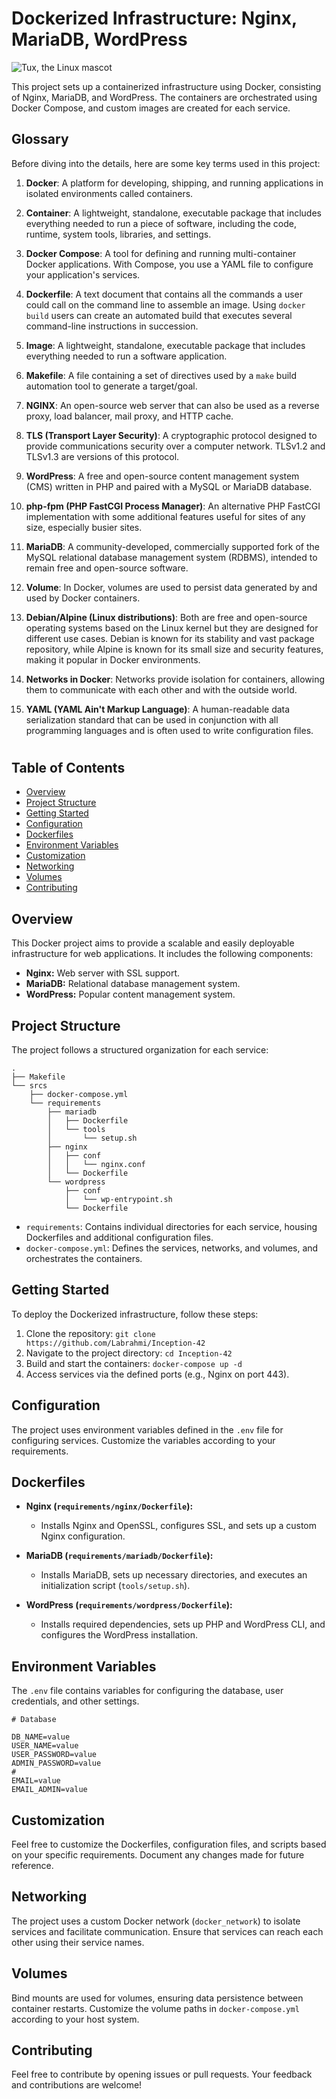 # Dockerized Infrastructure: Nginx, MariaDB, WordPress

![Tux, the Linux mascot](assets/docker.jpeg)

This project sets up a containerized infrastructure using Docker, consisting of Nginx, MariaDB, and WordPress. The containers are orchestrated using Docker Compose, and custom images are created for each service.

## Glossary

Before diving into the details, here are some key terms used in this project:

1. **Docker**: A platform for developing, shipping, and running applications in isolated environments called containers.

2. **Container**: A lightweight, standalone, executable package that includes everything needed to run a piece of software, including the code, runtime, system tools, libraries, and settings.

3. **Docker Compose**: A tool for defining and running multi-container Docker applications. With Compose, you use a YAML file to configure your application's services.

4. **Dockerfile**: A text document that contains all the commands a user could call on the command line to assemble an image. Using `docker build` users can create an automated build that executes several command-line instructions in succession.

5. **Image**: A lightweight, standalone, executable package that includes everything needed to run a software application.

6. **Makefile**: A file containing a set of directives used by a `make` build automation tool to generate a target/goal.

7. **NGINX**: An open-source web server that can also be used as a reverse proxy, load balancer, mail proxy, and HTTP cache.

8. **TLS (Transport Layer Security)**: A cryptographic protocol designed to provide communications security over a computer network. TLSv1.2 and TLSv1.3 are versions of this protocol.

9. **WordPress**: A free and open-source content management system (CMS) written in PHP and paired with a MySQL or MariaDB database.

10. **php-fpm (PHP FastCGI Process Manager)**: An alternative PHP FastCGI implementation with some additional features useful for sites of any size, especially busier sites.

11. **MariaDB**: A community-developed, commercially supported fork of the MySQL relational database management system (RDBMS), intended to remain free and open-source software.

12. **Volume**: In Docker, volumes are used to persist data generated by and used by Docker containers.

13. **Debian/Alpine (Linux distributions)**: Both are free and open-source operating systems based on the Linux kernel but they are designed for different use cases. Debian is known for its stability and vast package repository, while Alpine is known for its small size and security features, making it popular in Docker environments.

14. **Networks in Docker**: Networks provide isolation for containers, allowing them to communicate with each other and with the outside world.

15. **YAML (YAML Ain't Markup Language)**: A human-readable data serialization standard that can be used in conjunction with all programming languages and is often used to write configuration files.

#

## Table of Contents
- [Overview](#overview)
- [Project Structure](#project-structure)
- [Getting Started](#getting-started)
- [Configuration](#configuration)
- [Dockerfiles](#dockerfiles)
- [Environment Variables](#environment-variables)
- [Customization](#customization)
- [Networking](#networking)
- [Volumes](#volumes)
- [Contributing](#contributing)

## Overview
This Docker project aims to provide a scalable and easily deployable infrastructure for web applications. It includes the following components:

- **Nginx:** Web server with SSL support.
- **MariaDB:** Relational database management system.
- **WordPress:** Popular content management system.

## Project Structure
The project follows a structured organization for each service:
``` 
.
├── Makefile
└── srcs
    ├── docker-compose.yml
    └── requirements
        ├── mariadb
        │   ├── Dockerfile
        │   └── tools
        │       └── setup.sh
        ├── nginx
        │   ├── conf
        │   │   └── nginx.conf
        │   └── Dockerfile
        └── wordpress
            ├── conf
            │   └── wp-entrypoint.sh
            └── Dockerfile
```

- `requirements`: Contains individual directories for each service, housing Dockerfiles and additional configuration files.
- `docker-compose.yml`: Defines the services, networks, and volumes, and orchestrates the containers.

## Getting Started
To deploy the Dockerized infrastructure, follow these steps:

1. Clone the repository: `git clone https://github.com/Labrahmi/Inception-42`
2. Navigate to the project directory: `cd Inception-42`
3. Build and start the containers: `docker-compose up -d`
4. Access services via the defined ports (e.g., Nginx on port 443).

## Configuration
The project uses environment variables defined in the `.env` file for configuring services. Customize the variables according to your requirements.

## Dockerfiles
- **Nginx (`requirements/nginx/Dockerfile`):**
  - Installs Nginx and OpenSSL, configures SSL, and sets up a custom Nginx configuration.

- **MariaDB (`requirements/mariadb/Dockerfile`):**
  - Installs MariaDB, sets up necessary directories, and executes an initialization script (`tools/setup.sh`).

- **WordPress (`requirements/wordpress/Dockerfile`):**
  - Installs required dependencies, sets up PHP and WordPress CLI, and configures the WordPress installation.

## Environment Variables
The `.env` file contains variables for configuring the database, user credentials, and other settings.

```dotenv
# Database

DB_NAME=value
USER_NAME=value
USER_PASSWORD=value
ADMIN_PASSWORD=value
#
EMAIL=value
EMAIL_ADMIN=value
```

## Customization
Feel free to customize the Dockerfiles, configuration files, and scripts based on your specific requirements. Document any changes made for future reference.

## Networking
The project uses a custom Docker network (`docker_network`) to isolate services and facilitate communication. Ensure that services can reach each other using their service names.

## Volumes
Bind mounts are used for volumes, ensuring data persistence between container restarts. Customize the volume paths in `docker-compose.yml` according to your host system.

## Contributing
Feel free to contribute by opening issues or pull requests. Your feedback and contributions are welcome!
